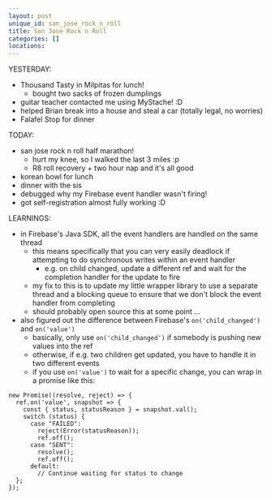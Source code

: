 ```yaml
---
layout: post
unique_id: san_jose_rock_n_roll
title: San Jose Rock n Roll
categories: []
locations: 
---
```


YESTERDAY:
* Thousand Tasty in Milpitas for lunch!
  * bought two sacks of frozen dumplings
* guitar teacher contacted me using MyStache! :D
* helped Brian break into a house and steal a car (totally legal, no worries)
* Falafel Stop for dinner

TODAY:
* san jose rock n roll half marathon!
  * hurt my knee, so I walked the last 3 miles :p
  * R8 roll recovery + two hour nap and it's all good
* korean bowl for lunch
* dinner with the sis
* debugged why my Firebase event handler wasn't firing!
* got self-registration almost fully working :D

LEARNINGS:
* in Firebase's Java SDK, all the event handlers are handled on the same thread
  * this means specifically that you can very easily deadlock if attempting to do synchronous writes within an event handler
    * e.g. on child changed, update a different ref and wait for the completion handler for the update to fire
  * my fix to this is to update my little wrapper library to use a separate thread and a blocking queue to ensure that we don't block the event handler from completing
  * should probably open source this at some point ...
* also figured out the difference between Firebase's `on('child_changed')` and `on('value')`
  * basically, only use `on('child_changed')` if somebody is pushing new values into the ref
  * otherwise, if e.g. two children get updated, you have to handle it in two different events
  * if you use `on('value')` to wait for a specific change, you can wrap in a promise like this:

```
new Promise((resolve, reject) => {
  ref.on('value', snapshot => {
    const { status, statusReason } = snapshot.val();
    switch (status) {
      case "FAILED":
        reject(Error(statusReason));
        ref.off();
      case "SENT":
        resolve();
        ref.off();
      default:
        // Continue waiting for status to change
  };
});
```
